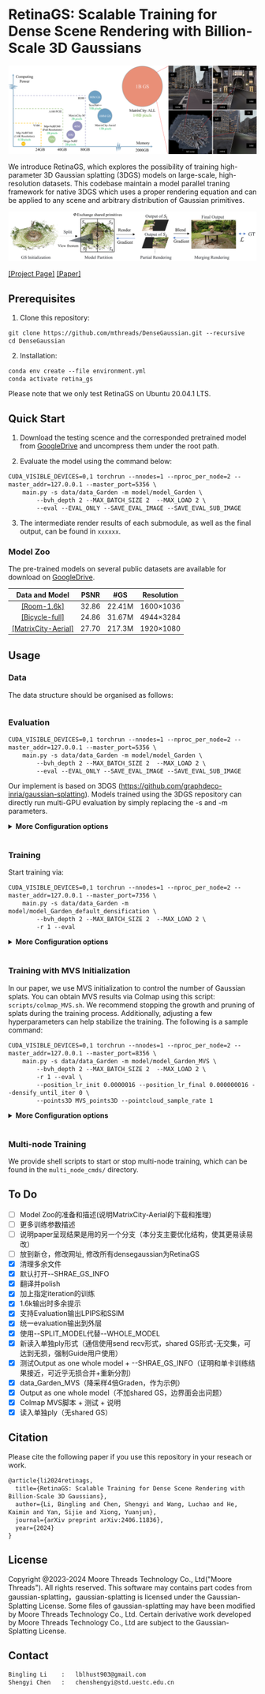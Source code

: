 # RetinaGS: Scalable Training for Dense Scene Rendering with Billion-Scale 3D Gaussians

<img src="./assets/teaser.png">

We introduce RetinaGS, which explores the possibility of training high-parameter 3D Gaussian splatting (3DGS) models on large-scale, high-resolution datasets. This codebase maintain a model parallel traning framework for native 3DGS which uses a proper rendering equation and can be applied to any scene and arbitrary distribution of Gaussian primitives. 

<img src="./assets/pipeline.png">


[[Project Page]](https://ai-reality.github.io/RetinaGS/)
[[Paper]](https://arxiv.org/pdf/2406.11836)

## Prerequisites

1. Clone this repository:
```
git clone https://github.com/mthreads/DenseGaussian.git --recursive
cd DenseGaussian
```


2. Installation:

```shell
conda env create --file environment.yml
conda activate retina_gs
```

Please note that we only test RetinaGS on Ubuntu 20.04.1 LTS.

## Quick Start

1. Download the testing scence and the corresponded pretrained model from [GoogleDrive]() and uncompress them under the root path.

2. Evaluate the model using the command below:
```
CUDA_VISIBLE_DEVICES=0,1 torchrun --nnodes=1 --nproc_per_node=2 --master_addr=127.0.0.1 --master_port=5356 \
    main.py -s data/data_Garden -m model/model_Garden \
        --bvh_depth 2 --MAX_BATCH_SIZE 2  --MAX_LOAD 2 \
        --eval --EVAL_ONLY --SAVE_EVAL_IMAGE --SAVE_EVAL_SUB_IMAGE
```
3. The intermediate render results of each submodule, as well as the final output, can be found in `xxxxxx`.

### Model Zoo

The pre-trained models on several public datasets are available for download on [GoogleDrive]().

| Data and Model                                                | PSNR | #GS   |Resolution|
|:-----------------:                                            |:----:|:-----:|:-----:   |
| [[Room-1.6k]](https://ai-reality.github.io/RetinaGS/)         |32.86 |22.41M |1600×1036 |
| [[Bicycle-full]](https://ai-reality.github.io/RetinaGS/)      |24.86 |31.67M |4944×3284 |
| [[MatrixCity-Aerial]](https://ai-reality.github.io/RetinaGS/) |27.70 |217.3M |1920×1080 |

<!-- M means Million. Add -r 1600 flag while evaluate Room-1.6k. -->


## Usage 

### Data
The data structure should be organised as follows:
```
```


### Evaluation

```
CUDA_VISIBLE_DEVICES=0,1 torchrun --nnodes=1 --nproc_per_node=2 --master_addr=127.0.0.1 --master_port=5356 \
    main.py -s data/data_Garden -m model/model_Garden \
        --bvh_depth 2 --MAX_BATCH_SIZE 2  --MAX_LOAD 2 \
        --eval --EVAL_ONLY --SAVE_EVAL_IMAGE --SAVE_EVAL_SUB_IMAGE
```

Our implement is based on 3DGS (https://github.com/graphdeco-inria/gaussian-splatting). Models trained using the 3DGS repository can directly run multi-GPU evaluation by simply replacing the -s and -m parameters.

<details>
<summary><span style="font-weight: bold;">More Configuration options</span></summary>

  #### CUDA_VISIBLE_DEVICES=0,1
  Designate GPUs numbered CUDA_0 and CUDA_1 for Evaluation.
  #### --nnodes=1 --nproc_per_node=2
  The number of machine is 1，the number of GPU is 2.
  #### --master_addr=127.0.0.1 --master_port=7356
  the host and port of torchrun. Ensure that the --master_port is different for different training tasks on the same machine.
  #### --source_path / -s
  Path to the source directory containing a COLMAP or Synthetic NeRF data set.
  #### --model_path / -m 
  Path where the trained model is stored. 
  #### --bvh_depth
  Argument for controlling the number of submodels. Here, you would create 2<sup>bvh_depth</sup> submodels. In this example, bvh_depth=2, namely total 4 submodels (2 submodels for each GPU). 
  #### --MAX_BATCH_SIZE --MAX_LOAD 
  Arguments for controlling memory cost, a render task for a submodel weight 1 load, thus "--MAX_BATCH_SIZE 4  --MAX_LOAD 8" just set every batch as size of 4 in this case. If there is insufficient GPU memory, consider reducing these values.
  #### --eval
  Add this flag to use a MipNeRF360-style training/test split for evaluation.
  #### --EVAL_ONLY --SAVE_EVAL_IMAGE --SAVE_EVAL_SUB_IMAGE
  Perform evaluation only, and save both the rendered images and the sub-images output by each submodel involved in the rendering.

</details>
<br>


### Training

Start training via: 
```
CUDA_VISIBLE_DEVICES=0,1 torchrun --nnodes=1 --nproc_per_node=2 --master_addr=127.0.0.1 --master_port=7356 \
    main.py -s data/data_Garden -m model/model_Garden_default_densification \
        --bvh_depth 2 --MAX_BATCH_SIZE 2  --MAX_LOAD 2 \
        -r 1 --eval
```

<details>
<summary><span style="font-weight: bold;">More Configuration options</span></summary>


  #### --resolution / -r
  Specifies resolution of the loaded images before training. If provided 1, 2, 4 or 8, uses original, 1/2, 1/4 or 1/8 resolution, respectively. For all other values, rescales the width to the given number while maintaining image aspect. If not set and input image width exceeds 1.6K pixels, inputs are automatically rescaled to this target.
  #### --interations
  Number of total iterations to train for, 30_000 by default.
  #### --epochs
  Number of total epochs to train for. Effective only when --iterations is not specified.

</details>
<br>


### Training with MVS Initialization

In our paper, we use MVS initialization to control the number of Gaussian splats. You can obtain MVS results via Colmap using this script: `scripts/colmap_MVS.sh`. We recommend stopping the growth and pruning of splats during the training process. Additionally, adjusting a few hyperparameters can help stabilize the training. The following is a sample command:

```
CUDA_VISIBLE_DEVICES=0,1 torchrun --nnodes=1 --nproc_per_node=2 --master_addr=127.0.0.1 --master_port=8356 \
    main.py -s data/data_Garden -m model/model_Garden_MVS \
        --bvh_depth 2 --MAX_BATCH_SIZE 2  --MAX_LOAD 2 \
        -r 1 --eval \
        --position_lr_init 0.0000016 --position_lr_final 0.000000016 --densify_until_iter 0 \
        --points3D MVS_points3D --pointcloud_sample_rate 1        
```

<details>
<summary><span style="font-weight: bold;">More Configuration options</span></summary>

  #### --position_lr_init --position_lr_final
  Initial and Final 3D position learning rate, 1.6 × 10<sup>-4</sup> to 1.6 × 10<sup>-6</sup> by default. Since the primitives are initialized with relatively accurate position parameters from MVS, we reduce the learning rate for the position parameters in all primitives from 1.6 × 10<sup>-6</sup> to 1.6 × 10<sup>-8</sup> with a exponential decay function

  #### --densify_until_iter
  Iteration where densification stops, ```15000``` by default and ```0``` for abandon.

  #### --points3D
  Specify the point cloud file used for initialization.

  #### --pointcloud_sample_rate
  Specify the downsampling rate at initialization; if N is provided, use 1/N of the point cloud. Consider increasing the downsampling ratio when using MVS initialization if there is not enough GPU memory.

  #### --SPLIT_MODEL
  Output individual ply files for each submodel plus interface information; consider adding this flag to improve read and write overhead when there are too many GS.

  #### --NOT_SHRAE_GS_INFO
  By dafult, we transmit interface GS via communication, achieving the equivalent of single-GPU training results in formulation together with alpha-blending splitting.
  When the --SPLIT_MODEL flag is enabled, consider adding the --NOT_SHARE_GS_INFO flag to slightly speed up training and reduce GPU memory usage.

</details>
<br>

### Multi-node Training

We provide shell scripts to start or stop multi-node training, which can be found in the `multi_node_cmds/` directory.
<br>



## To Do
- [ ] Model Zoo的准备和描述(说明MatrixCity-Aerial的下载和推理)
- [ ] 更多训练参数描述
- [ ] 说明paper呈现结果是用的另一个分支（本分支主要优化结构，使其更易读易改）
- [ ] 放到新仓，修改网址, 修改所有densegaussian为RetinaGS
- [x] 清理多余文件
- [x] 默认打开--SHRAE_GS_INFO
- [x] 翻译并polish
- [x] 加上指定iteration的训练
- [x] 1.6k输出时多余提示
- [x] 支持Evaluation输出LPIPS和SSIM
- [x] 统一evaluation输出到外层
- [x] 使用--SPLIT_MODEL代替--WHOLE_MODEL
- [x] 新读入单独ply形式（通信使用send recv形式，shared GS形式-无交集，可达到无损，强制Guide用户使用）
- [x] 测试Output as one whole model + --SHRAE_GS_INFO（证明和单卡训练结果接近，可近乎无损合并+重新分割）
- [x] data_Garden_MVS（降采样4倍Graden，作为示例）
- [x] Output as one whole model（不加shared GS，边界面会出问题）
- [x] Colmap MVS脚本 + 测试 + 说明
- [x] 读入单独ply（无shared GS）

## Citation
Please cite the following paper if you use this repository in your reseach or work.
```
@article{li2024retinags,
  title={RetinaGS: Scalable Training for Dense Scene Rendering with Billion-Scale 3D Gaussians},
  author={Li, Bingling and Chen, Shengyi and Wang, Luchao and He, Kaimin and Yan, Sijie and Xiong, Yuanjun},
  journal={arXiv preprint arXiv:2406.11836},
  year={2024}
}
```

## License
Copyright @2023-2024 Moore Threads Technology Co., Ltd("Moore Threads"). All rights reserved. This software may contains part codes from gaussian-splatting，gaussian-splatting is licensed under the Gaussian-Splatting License. Some files of gaussian-splatting may have been modified by Moore Threads Technology Co., Ltd.  Certain derivative work developed by Moore Threads Technology Co., Ltd are subject to the Gaussian-Splatting License.

## Contact
```
Bingling Li    :   lblhust903@gmail.com
Shengyi Chen   :   chenshengyi@std.uestc.edu.cn
```


